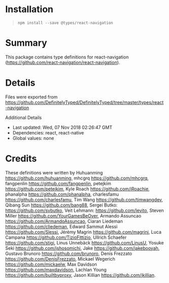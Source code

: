 # Installation
> `npm install --save @types/react-navigation`

# Summary
This package contains type definitions for react-navigation (https://github.com/react-navigation/react-navigation).

# Details
Files were exported from https://github.com/DefinitelyTyped/DefinitelyTyped/tree/master/types/react-navigation

Additional Details
 * Last updated: Wed, 07 Nov 2018 02:26:47 GMT
 * Dependencies: react, react-native
 * Global values: none

# Credits
These definitions were written by Huhuanming <https://github.com/huhuanming>, mhcgrq <https://github.com/mhcgrq>, fangpenlin <https://github.com/fangpenlin>, petejkim <https://github.com/petejkim>, Kyle Roach <https://github.com/iRoachie>, phanalpha <https://github.com/phanalpha>, charlesfamu <https://github.com/charlesfamu>, Tim Wang <https://github.com/timwangdev>, Qibang Sun <https://github.com/bang88>, Sergei Butko: <https://github.com/svbutko>, Veit Lehmann: <https://github.com/levito>, Steven Miller <https://github.com/YourGamesBeOver>, Armando Assuncao <https://github.com/ArmandoAssuncao>, Ciaran Liedeman <https://github.com/cliedeman>, Edward Sammut Alessi <https://github.com/Slessi>, Jérémy Magrin <https://github.com/magrinj>, Luca Campana <https://github.com/TizioFittizio>, Ullrich Schaefer <https://github.com/stigi>, Linus Unnebäck <https://github.com/LinusU>, Yosuke Seki <https://github.com/jshosomichi>, Jake <https://github.com/jakebooyah>, Gustavo Brunoro <https://github.com/brunoro>, Denis Frezzato <https://github.com/DenisFrezzato>, Mickael Wegerich <https://github.com/mickaelw>, Max Davidson <https://github.com/maxdavidson>, Lachlan Young <https://github.com/builtbyproxy>, Jason Killian <https://github.com/jkillian>.
